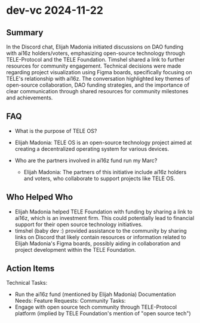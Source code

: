 # dev-vc 2024-11-22

## Summary

In the Discord chat, Elijah Madonia initiated discussions on DAO funding with ai16z holders/voters, emphasizing open-source technology through TELE-Protocol and the TELE Foundation. Timshel shared a link to further resources for community engagement. Technical decisions were made regarding project visualization using Figma boards, specifically focusing on TELE's relationship with ai16z. The conversation highlighted key themes of open-source collaboration, DAO funding strategies, and the importance of clear communication through shared resources for community milestones and achievements.

## FAQ

- What is the purpose of TELE OS?
- Elijah Madonia: TELE OS is an open-source technology project aimed at creating a decentralized operating system for various devices.

- Who are the partners involved in ai16z fund run my Marc?
    - Elijah Madonia: The partners of this initiative include ai16z holders and voters, who collaborate to support projects like TELE OS.

## Who Helped Who

- Elijah Madonia helped TELE Foundation with funding by sharing a link to ai16z, which is an investment firm. This could potentially lead to financial support for their open source technology initiatives.
- timshel (baby dev :) provided assistance to the community by sharing links on Discord that likely contain resources or information related to Elijah Madonia's Figma boards, possibly aiding in collaboration and project development within the TELE Foundation.

## Action Items

Technical Tasks:

- Run the ai16z fund (mentioned by Elijah Madonia)
  Documentation Needs:
  Feature Requests:
  Community Tasks:
- Engage with open source tech community through TELE-Protocol platform (implied by TELE Foundation's mention of "open source tech")
